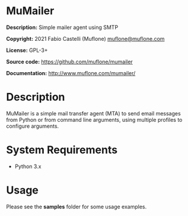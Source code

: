 # MuMailer

**Description:** Simple mailer agent using SMTP

**Copyright:** 2021 Fabio Castelli (Muflone) <muflone@muflone.com>

**License:** GPL-3+

**Source code:** https://github.com/muflone/mumailer

**Documentation:** http://www.muflone.com/mumailer/

# Description

MuMailer is a simple mail transfer agent (MTA) to send email messages
from Python or from command line arguments, using multiple profiles to
configure arguments.

# System Requirements

* Python 3.x

# Usage

Please see the **samples** folder for some usage examples.
